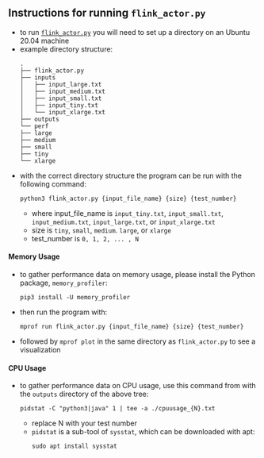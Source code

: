 ## Instructions for running `flink_actor.py`

- to run [`flink_actor.py`](./flink_actor.py) you will need to set up a directory on an Ubuntu 20.04 machine
 - example directory structure:
    ```
   .
   ├── flink_actor.py
   ├── inputs
   │   ├── input_large.txt
   │   ├── input_medium.txt
   │   ├── input_small.txt
   │   ├── input_tiny.txt
   │   └── input_xlarge.txt
   ├── outputs
   └── perf
   ├── large
   ├── medium
   ├── small
   ├── tiny
   └── xlarge
    ```
- with the correct directory structure the program can be run with the following command:
    ```
    python3 flink_actor.py {input_file_name} {size} {test_number}
    ```
  - where input_file_name is `input_tiny.txt`, `input_small.txt`, `input_medium.txt`, `input_large.txt`, or `input_xlarge.txt`
  - size is `tiny`, `small`, `medium`. `large`, or `xlarge`
  - test_number is `0, 1, 2, ... , N`

#### Memory Usage
- to gather performance data on memory usage, please install the Python package, `memory_profiler`:
    ```
    pip3 install -U memory_profiler
    ```
- then run the program with:
    ```
    mprof run flink_actor.py {input_file_name} {size} {test_number}
    ```
- followed by `mprof plot` in the same directory as `flink_actor.py` to see a visualization


#### CPU Usage
- to gather performance data on CPU usage, use this command from with the `outputs` directory of the above tree:
    ```
    pidstat -C "python3|java" 1 | tee -a ./cpuusage_{N}.txt
    ```
  - replace N with your test number
  - `pidstat` is a sub-tool of `sysstat`, which can be downloaded with apt:
    ```
    sudo apt install sysstat
    ```